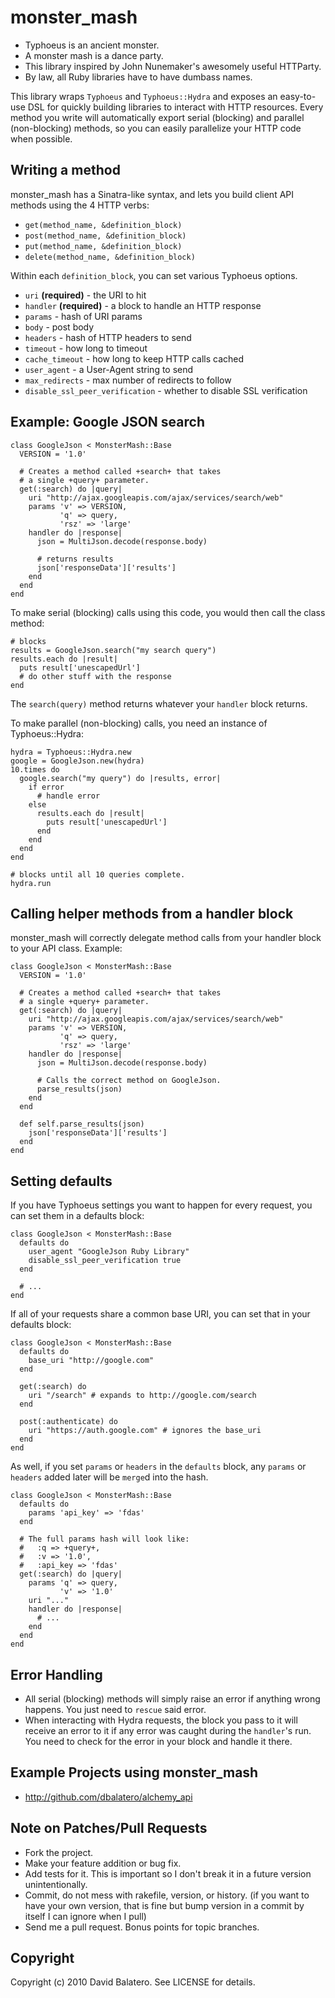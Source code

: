 monster_mash
============

* Typhoeus is an ancient monster.
* A monster mash is a dance party.
* This library inspired by John Nunemaker's awesomely useful HTTParty.
* By law, all Ruby libraries have to have dumbass names.

This library wraps `Typhoeus` and `Typhoeus::Hydra` and exposes an easy-to-use DSL for quickly building libraries to interact with HTTP resources. Every method you write will automatically export serial (blocking) and parallel (non-blocking) methods, so you can easily parallelize your HTTP code when possible.

Writing a method
----------------

monster_mash has a Sinatra-like syntax, and lets you build client API methods using the 
4 HTTP verbs:

* `get(method_name, &definition_block)`
* `post(method_name, &definition_block)`
* `put(method_name, &definition_block)`
* `delete(method_name, &definition_block)`

Within each `definition_block`, you can set various Typhoeus options.

* `uri` **(required)** - the URI to hit
* `handler` **(required)** - a block to handle an HTTP response
* `params` - hash of URI params
* `body` - post body
* `headers` - hash of HTTP headers to send
* `timeout` - how long to timeout
* `cache_timeout` - how long to keep HTTP calls cached
* `user_agent` - a User-Agent string to send
* `max_redirects` - max number of redirects to follow
* `disable_ssl_peer_verification` - whether to disable SSL verification

Example: Google JSON search
---------------------------

    class GoogleJson < MonsterMash::Base
      VERSION = '1.0'

      # Creates a method called +search+ that takes
      # a single +query+ parameter.
      get(:search) do |query|
        uri "http://ajax.googleapis.com/ajax/services/search/web"
        params 'v' => VERSION,
               'q' => query,
               'rsz' => 'large'
        handler do |response|
          json = MultiJson.decode(response.body)

          # returns results
          json['responseData']['results']
        end
      end
    end

To make serial (blocking) calls using this code, you would then call the class method:

    # blocks
    results = GoogleJson.search("my search query")
    results.each do |result|
      puts result['unescapedUrl']
      # do other stuff with the response
    end

The `search(query)` method returns whatever your `handler` block returns.

To make parallel (non-blocking) calls, you need an instance of Typhoeus::Hydra:

    hydra = Typhoeus::Hydra.new
    google = GoogleJson.new(hydra)
    10.times do
      google.search("my query") do |results, error|
        if error
          # handle error
        else
          results.each do |result|
            puts result['unescapedUrl']
          end
        end
      end
    end

    # blocks until all 10 queries complete.
    hydra.run

Calling helper methods from a handler block
-------------------------------------------

monster_mash will correctly delegate method calls from your handler block to your API class. Example:

    class GoogleJson < MonsterMash::Base
      VERSION = '1.0'

      # Creates a method called +search+ that takes
      # a single +query+ parameter.
      get(:search) do |query|
        uri "http://ajax.googleapis.com/ajax/services/search/web"
        params 'v' => VERSION,
               'q' => query,
               'rsz' => 'large'
        handler do |response|
          json = MultiJson.decode(response.body)

          # Calls the correct method on GoogleJson.
          parse_results(json)
        end
      end

      def self.parse_results(json)
        json['responseData']['results']
      end
    end

Setting defaults
----------------

If you have Typhoeus settings you want to happen for every request, you can set them in a defaults block:

    class GoogleJson < MonsterMash::Base
      defaults do
        user_agent "GoogleJson Ruby Library"
        disable_ssl_peer_verification true
      end

      # ...
    end

If all of your requests share a common base URI, you can set that in your
defaults block:

    class GoogleJson < MonsterMash::Base
      defaults do
        base_uri "http://google.com"
      end

      get(:search) do
        uri "/search" # expands to http://google.com/search
      end

      post(:authenticate) do
        uri "https://auth.google.com" # ignores the base_uri
      end
    end

As well, if you set `params` or `headers` in the `defaults` block, any `params` or `headers` added later will be `merge`d into the hash.

    class GoogleJson < MonsterMash::Base
      defaults do
        params 'api_key' => 'fdas'
      end

      # The full params hash will look like:
      #   :q => +query+,
      #   :v => '1.0',
      #   :api_key => 'fdas'
      get(:search) do |query|
        params 'q' => query,
               'v' => '1.0'
        uri "..."
        handler do |response|
          # ...
        end
      end
    end

Error Handling
--------------

* All serial (blocking) methods will simply raise an error if anything wrong happens. You just need to `rescue` said error.
* When interacting with Hydra requests, the block you pass to it will receive an error to it if any error was caught during the `handler`'s run. You need to check for the error in your block and handle it there.

Example Projects using monster_mash
-----------------------------------
* http://github.com/dbalatero/alchemy_api

Note on Patches/Pull Requests
-----------------------------
 
* Fork the project.
* Make your feature addition or bug fix.
* Add tests for it. This is important so I don't break it in a
  future version unintentionally.
* Commit, do not mess with rakefile, version, or history.
  (if you want to have your own version, that is fine but bump version in a commit by itself I can ignore when I pull)
* Send me a pull request. Bonus points for topic branches.

Copyright
---------

Copyright (c) 2010 David Balatero. See LICENSE for details.

